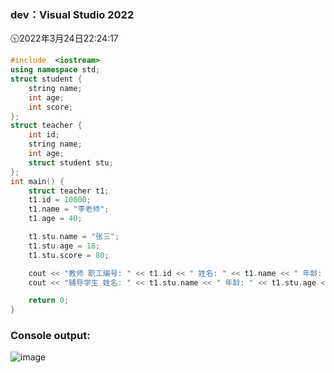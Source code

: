 ### dev：Visual Studio 2022
🕥2022年3月24日22:24:17
```C++
#include  <iostream>
using namespace std;
struct student {
    string name;
    int age;
    int score;
};
struct teacher {
    int id;
    string name;
    int age;
    struct student stu;
};
int main() {
    struct teacher t1;
    t1.id = 10000;
    t1.name = "李老师";
    t1.age = 40;

    t1.stu.name = "张三";
    t1.stu.age = 18;
    t1.stu.score = 80;

    cout << "教师 职工编号: " << t1.id << " 姓名: " << t1.name << " 年龄: " << t1.age << endl;
    cout << "辅导学生 姓名: " << t1.stu.name << " 年龄: " << t1.stu.age << " 成绩: " << t1.stu.score << endl;

    return 0;
}
```
### Console output:
![image](https://user-images.githubusercontent.com/39286292/159937892-715731a1-8273-4e62-bfb9-7174b85a1c2e.png)

